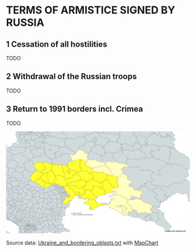 # TERMS OF ARMISTICE SIGNED BY RUSSIA

## 1 Cessation of all hostilities

TODO

## 2 Withdrawal of the Russian troops

TODO

## 3 Return to 1991 borders incl. Crimea

TODO

![ukraine_and_bordering_oblasts.png](assets/ukraine_and_bordering_oblasts.png)

Source data: [Ukraine_and_bordering_oblasts.txt](data/Ukraine_and_bordering_oblasts.txt) with [MapChart](https://www.mapchart.net/europe-detailed.html)
